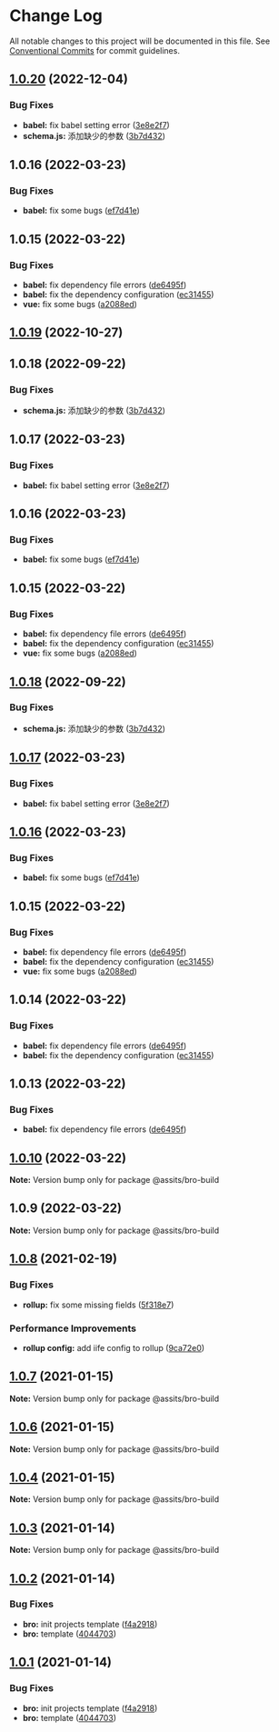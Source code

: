 # Change Log

All notable changes to this project will be documented in this file.
See [Conventional Commits](https://conventionalcommits.org) for commit guidelines.

## [1.0.20](https://github.com/sportcoco/bro/compare/@assits/bro-build@1.0.10...@assits/bro-build@1.0.20) (2022-12-04)


### Bug Fixes

* **babel:** fix babel setting error ([3e8e2f7](https://github.com/sportcoco/bro/commit/3e8e2f7eb6f6854c833f3a6dc3e1fc18d02425fc))
* **schema.js:** 添加缺少的参数 ([3b7d432](https://github.com/sportcoco/bro/commit/3b7d432fbcd0fb00abcf618f526df10caad77b90))



## 1.0.16 (2022-03-23)


### Bug Fixes

* **babel:** fix some bugs ([ef7d41e](https://github.com/sportcoco/bro/commit/ef7d41e4fa8653684588397a63eda7d36e6f492d))



## 1.0.15 (2022-03-22)


### Bug Fixes

* **babel:** fix dependency file errors ([de6495f](https://github.com/sportcoco/bro/commit/de6495f2ff40b880c66b1c04a0d33c5899cb5633))
* **babel:** fix the dependency configuration ([ec31455](https://github.com/sportcoco/bro/commit/ec31455071c8ac99c8286c20b7585e280246d889))
* **vue:** fix some bugs ([a2088ed](https://github.com/sportcoco/bro/commit/a2088edd904b66dc2c1dcf6e076e3be8597e9631))






## [1.0.19](https://github.com/sportcoco/bro/compare/@assits/bro-build@1.0.10...@assits/bro-build@1.0.19) (2022-10-27)



## 1.0.18 (2022-09-22)


### Bug Fixes

* **schema.js:** 添加缺少的参数 ([3b7d432](https://github.com/sportcoco/bro/commit/3b7d432fbcd0fb00abcf618f526df10caad77b90))



## 1.0.17 (2022-03-23)


### Bug Fixes

* **babel:** fix babel setting error ([3e8e2f7](https://github.com/sportcoco/bro/commit/3e8e2f7eb6f6854c833f3a6dc3e1fc18d02425fc))



## 1.0.16 (2022-03-23)


### Bug Fixes

* **babel:** fix some bugs ([ef7d41e](https://github.com/sportcoco/bro/commit/ef7d41e4fa8653684588397a63eda7d36e6f492d))



## 1.0.15 (2022-03-22)


### Bug Fixes

* **babel:** fix dependency file errors ([de6495f](https://github.com/sportcoco/bro/commit/de6495f2ff40b880c66b1c04a0d33c5899cb5633))
* **babel:** fix the dependency configuration ([ec31455](https://github.com/sportcoco/bro/commit/ec31455071c8ac99c8286c20b7585e280246d889))
* **vue:** fix some bugs ([a2088ed](https://github.com/sportcoco/bro/commit/a2088edd904b66dc2c1dcf6e076e3be8597e9631))





## [1.0.18](https://github.com/sportcoco/bro/compare/v1.0.17...v1.0.18) (2022-09-22)


### Bug Fixes

* **schema.js:** 添加缺少的参数 ([3b7d432](https://github.com/sportcoco/bro/commit/3b7d432fbcd0fb00abcf618f526df10caad77b90))





## [1.0.17](https://github.com/sportcoco/bro/compare/v1.0.16...v1.0.17) (2022-03-23)


### Bug Fixes

* **babel:** fix babel setting error ([3e8e2f7](https://github.com/sportcoco/bro/commit/3e8e2f7eb6f6854c833f3a6dc3e1fc18d02425fc))





## [1.0.16](https://github.com/sportcoco/bro/compare/v1.0.15...v1.0.16) (2022-03-23)


### Bug Fixes

* **babel:** fix some bugs ([ef7d41e](https://github.com/sportcoco/bro/commit/ef7d41e4fa8653684588397a63eda7d36e6f492d))





## 1.0.15 (2022-03-22)


### Bug Fixes

* **babel:** fix dependency file errors ([de6495f](https://github.com/sportcoco/bro/commit/de6495f2ff40b880c66b1c04a0d33c5899cb5633))
* **babel:** fix the dependency configuration ([ec31455](https://github.com/sportcoco/bro/commit/ec31455071c8ac99c8286c20b7585e280246d889))
* **vue:** fix some bugs ([a2088ed](https://github.com/sportcoco/bro/commit/a2088edd904b66dc2c1dcf6e076e3be8597e9631))





## 1.0.14 (2022-03-22)


### Bug Fixes

* **babel:** fix dependency file errors ([de6495f](https://github.com/sportcoco/bro/commit/de6495f2ff40b880c66b1c04a0d33c5899cb5633))
* **babel:** fix the dependency configuration ([ec31455](https://github.com/sportcoco/bro/commit/ec31455071c8ac99c8286c20b7585e280246d889))





## 1.0.13 (2022-03-22)


### Bug Fixes

* **babel:** fix dependency file errors ([de6495f](https://github.com/sportcoco/bro/commit/de6495f2ff40b880c66b1c04a0d33c5899cb5633))





## [1.0.10](https://github.com/sportcoco/bro/compare/@assits/bro-build@1.0.9...@assits/bro-build@1.0.10) (2022-03-22)

**Note:** Version bump only for package @assits/bro-build





## 1.0.9 (2022-03-22)

**Note:** Version bump only for package @assits/bro-build





## [1.0.8](https://github.com/sportcoco/bro/compare/@assits/bro-build@1.0.7...@assits/bro-build@1.0.8) (2021-02-19)


### Bug Fixes

* **rollup:** fix some missing fields ([5f318e7](https://github.com/sportcoco/bro/commit/5f318e7b40ba117ec13fb246a770d52ff7986f0e))


### Performance Improvements

* **rollup config:** add iife config to rollup ([9ca72e0](https://github.com/sportcoco/bro/commit/9ca72e0ea3aa7e44a6f6774e1437b4028d8803c6))





## [1.0.7](https://github.com/sportcoco/bro/compare/@assits/bro-build@1.0.6...@assits/bro-build@1.0.7) (2021-01-15)

**Note:** Version bump only for package @assits/bro-build





## [1.0.6](https://github.com/sportcoco/bro/compare/@assits/bro-build@1.0.4...@assits/bro-build@1.0.6) (2021-01-15)

**Note:** Version bump only for package @assits/bro-build





## [1.0.4](https://github.com/sportcoco/bro/compare/@assits/bro-build@1.0.3...@assits/bro-build@1.0.4) (2021-01-15)

**Note:** Version bump only for package @assits/bro-build





## [1.0.3](https://github.com/sportcoco/bro/compare/@assits/bro-build@1.0.2...@assits/bro-build@1.0.3) (2021-01-14)

**Note:** Version bump only for package @assits/bro-build





## [1.0.2](https://github.com/sportcoco/bro/compare/@assits/bro-build@1.0.1...@assits/bro-build@1.0.2) (2021-01-14)


### Bug Fixes

* **bro:** init projects template ([f4a2918](https://github.com/sportcoco/bro/commit/f4a2918775e795afd2738407b632c2e9a3fe1aef))
* **bro:** template ([4044703](https://github.com/sportcoco/bro/commit/4044703d4dcac810220bae717de23cef3eb986f0))





## [1.0.1](https://github.com/sportcoco/bro/compare/@assits/bro-build@1.0.1...@assits/bro-build@1.0.1) (2021-01-14)


### Bug Fixes

* **bro:** init projects template ([f4a2918](https://github.com/sportcoco/bro/commit/f4a2918775e795afd2738407b632c2e9a3fe1aef))
* **bro:** template ([4044703](https://github.com/sportcoco/bro/commit/4044703d4dcac810220bae717de23cef3eb986f0))
